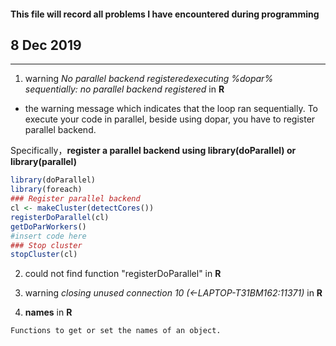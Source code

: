 #### This file will record all problems I have encountered during programming


## 8 Dec 2019
----------
1. warning *No parallel backend registeredexecuting %dopar% sequentially: no parallel backend registered* in **R**

  * the warning message which indicates that the loop ran sequentially. To execute your code in parallel, beside using dopar, you have to register parallel backend.
 
 Specifically，**register a parallel backend using library(doParallel) or library(parallel)**
```R
library(doParallel)
library(foreach)
### Register parallel backend
cl <- makeCluster(detectCores())
registerDoParallel(cl)
getDoParWorkers()
#insert code here
### Stop cluster
stopCluster(cl)
```
  
2.  could not find function "registerDoParallel" in **R**

3.  warning *closing unused connection 10 (<-LAPTOP-T31BM162:11371)* in **R**

4. **names** in **R**
```R
Functions to get or set the names of an object.
```
